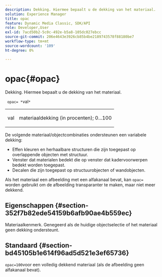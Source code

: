 ```yaml
---
description: Dekking. Hiermee bepaalt u de dekking van het materiaal.
solution: Experience Manager
title: opac
feature: Dynamic Media Classic, SDK/API
role: Developer,User
exl-id: 7acd50b2-5c0c-492e-b5a8-105dc027ebcc
source-git-commit: 206e4643e3926cb85b4be2189743578f88180be7
workflow-type: tm+mt
source-wordcount: '109'
ht-degree: 0%

---
```


# opac{#opac}

Dekking. Hiermee bepaalt u de dekking van het materiaal.

` opac= *`val`*`

<table id="simpletable_6AB8CD75F526469FBC9FEAE049792EF2"> 
 <tr class="strow"> 
  <td class="stentry"> <p> <span class="varname"> val  </span> </p> </td> 
  <td class="stentry"> <p>materiaaldekking (in procenten); 0...100 </p> </td> 
 </tr> 
</table>

De volgende materiaal/objectcombinaties ondersteunen een variabele dekking:

* Effen kleuren en herhaalbare structuren die zijn toegepast op overlappende objecten met structuur.
* Venster dat materialen bedekt die op venster dat kadervoorwerpen bedekt worden toegepast.
* Decalen die zijn toegepast op structuurobjecten of wandobjecten.

Als het materiaal een afbeelding met een alfakanaal bevat, kan `opac=` worden gebruikt om de afbeelding transparanter te maken, maar niet meer dekkend.

## Eigenschappen {#section-352f7b82ede54159b6afb90ae4b559ec}

Materiaalkenmerk. Genegeerd als de huidige objectselectie of het materiaal geen dekking ondersteunt.

## Standaard {#section-bd45105b1e614f96ad5d521e3ef65736}

`opac=100`voor een volledig dekkend materiaal (als de afbeelding geen alfakanaal bevat).
